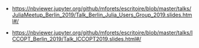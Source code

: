 - https://nbviewer.jupyter.org/github/mforets/escritoire/blob/master/talks/JuliaMeetup_Berlin_2019/Talk_Berlin_Julia_Users_Group_2019.slides.html#/

- https://nbviewer.jupyter.org/github/mforets/escritoire/blob/master/talks/ICCOPT_Berlin_2019/Talk_ICCOPT2019.slides.html#/
